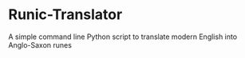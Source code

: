 # Runic-Translator
A simple command line Python script to translate modern English into Anglo-Saxon runes
